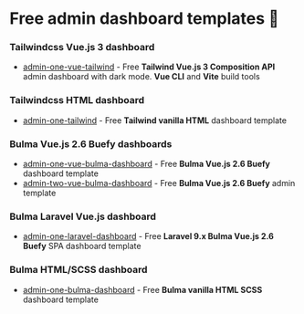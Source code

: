 # Free admin dashboard templates 🎉

### Tailwindcss Vue.js 3 dashboard

- [admin-one-vue-tailwind](https://github.com/justboil/admin-one-vue-tailwind) - Free **Tailwind Vue.js 3 Composition API** admin dashboard with dark mode. **Vue CLI** and **Vite** build tools

### Tailwindcss HTML dashboard

- [admin-one-tailwind](https://github.com/justboil/admin-one-tailwind) - Free **Tailwind vanilla HTML** dashboard template

### Bulma Vue.js 2.6 Buefy dashboards

- [admin-one-vue-bulma-dashboard](https://github.com/vikdiesel/admin-one-vue-bulma-dashboard) - Free **Bulma Vue.js 2.6 Buefy** dashboard template
- [admin-two-vue-bulma-dashboard](https://github.com/vikdiesel/admin-two-vue-bulma-dashboard) - Free **Bulma Vue.js 2.6 Buefy** admin template

### Bulma Laravel Vue.js dashboard

- [admin-one-laravel-dashboard](https://github.com/vikdiesel/admin-one-laravel-dashboard) - Free **Laravel 9.x Bulma Vue.js 2.6 Buefy** SPA dashboard template

### Bulma HTML/SCSS dashboard

- [admin-one-bulma-dashboard](https://github.com/vikdiesel/admin-one-bulma-dashboard) - Free **Bulma vanilla HTML SCSS** dashboard template
